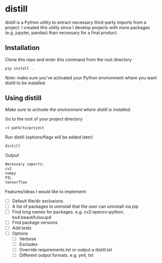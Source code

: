 # distill

distill is a Python utility to extract necessary third-party imports from a project. I created this utility since I develop projects with more packages (e.g. jupyter, pandas) than necessary for a final product.


## Installation
<!-- Distill can be installed via pypi
```bash
pip install distill
``` -->

Clone this repo and enter this command from the root directory
```bash
pip install .
```

*Note*: make sure you've activated your Python environment where you want distill to be installed.


## Using distill
*Make sure to activate the environment where distill is installed.*

Go to the root of your project directory
```bash
cd path/to/project
```

Run distill (options/flags will be added later)
```bash
distill
```

Output
```bash
Necessary imports:
cv2
numpy
PIL
tensorflow
```

Features/ideas I would like to implement:
- [ ] Default file/dir exclusions
- [ ] A list of packages to uninstall that the user can uninstall via pip
- [ ] Find long names for packages. e.g. cv2:opencv-python, bs4:beautifulsoup4
- [ ] Find package versions
- [ ] Add tests
- [ ] Options
    - [ ] Verbose
    - [ ] Excludes
    - [ ] Override requirements.txt or output a distill.txt
    - [ ] Different output formats. e.g. yml, txt